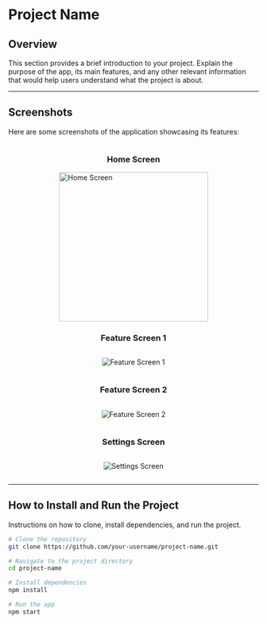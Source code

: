 # Project Name

## Overview
This section provides a brief introduction to your project. Explain the purpose of the app, its main features, and any other relevant information that would help users understand what the project is about.

---

## Screenshots
Here are some screenshots of the application showcasing its features:

<div style="display: flex; flex-direction: column; align-items: center; justify-content: center;">
  
  ### Home Screen
  <img src="https://github.com/user-attachments/assets/d5e14104-184d-4808-917d-608171eb5d8e" alt="Home Screen" width="300" />
  
  ### Feature Screen 1
  ![Feature Screen 1](https://github.com/user-attachments/assets/5842bdcc-a9cf-4fdc-87b9-0beee9136509)
  
  ### Feature Screen 2
  ![Feature Screen 2](https://github.com/user-attachments/assets/e62c9057-f371-4285-b81f-75fda6c53835)
  
  ### Settings Screen
  ![Settings Screen](https://github.com/user-attachments/assets/4dc6a51d-49a9-417a-8783-ce2617f5f160)

</div>

---

## How to Install and Run the Project
Instructions on how to clone, install dependencies, and run the project. 

```bash
# Clone the repository
git clone https://github.com/your-username/project-name.git

# Navigate to the project directory
cd project-name

# Install dependencies
npm install

# Run the app
npm start
